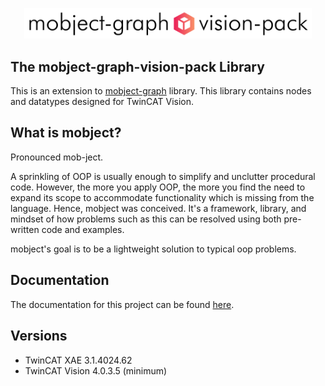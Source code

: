 <p align="center">
  <picture>
    <source media="(prefers-color-scheme: dark)" srcset="./docs/images/logo-dark.svg">
    <source media="(prefers-color-scheme: light)" srcset="./docs/images/logo-light.svg">
    <img alt="Mobject logo" img width="460" src="/docs/images/logo-light.svg">
  </picture>
</p>

## The mobject-graph-vision-pack Library

This is an extension to [mobject-graph](https://graph.mobject.org) library. This library contains nodes and datatypes designed for TwinCAT Vision.

## What is mobject?

Pronounced mob-ject.

A sprinkling of OOP is usually enough to simplify and unclutter procedural code. However, the more you apply OOP, the more you find the need to expand its scope to accommodate functionality which is missing from the language. Hence, mobject was conceived. It's a framework, library, and mindset of how problems such as this can be resolved using both pre-written code and examples.

mobject's goal is to be a lightweight solution to typical oop problems.

## Documentation

The documentation for this project can be found [here](http://graph-vision-pack.mobject.org/#/).

## Versions

- TwinCAT XAE 3.1.4024.62
- TwinCAT Vision 4.0.3.5 (minimum)